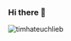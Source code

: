 ### Hi there 👋

<p><img align="center" src="https://github-readme-stats.vercel.app/api/top-langs/?username=timhateuchlieb&layout=compact&theme=dark" alt="timhateuchlieb" /></p>
<!--
**timhateuchlieb/timhateuchlieb** is a ✨ _special_ ✨ repository because its `README.md` (this file) appears on your GitHub profile.

Here are some ideas to get you started:

- 🔭 I’m currently working on ...
- 🌱 I’m currently learning ...
- 👯 I’m looking to collaborate on ...
- 🤔 I’m looking for help with ...
- 💬 Ask me about ...
- 📫 How to reach me: ...
- 😄 Pronouns: ...
- ⚡ Fun fact: ...
-->
